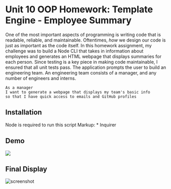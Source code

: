 # Unit 10 OOP Homework: Template Engine - Employee Summary

One of the most important aspects of programming is writing code that is readable, reliable, and maintainable. Oftentimes, *how* we design our code is just as important as the code itself. In this homework assignment, my challenge was to build a Node CLI that takes in information about employees and generates an HTML webpage that displays summaries for each person. Since testing is a key piece in making code maintainable, I ensured that all unit tests pass. The application prompts the user to build an engineering team. An engineering
team consists of a manager, and any number of engineers and interns.

```
As a manager
I want to generate a webpage that displays my team's basic info
so that I have quick access to emails and GitHub profiles
```
## Installation
Node is required to run this script
Markup: * Inquirer

## Demo
![](assets/demo.gif)

## Final Display
![screenshot](https://user-images.githubusercontent.com/68356470/97373829-3f83f500-188d-11eb-8fd6-f4c27bc5f76e.PNG)
